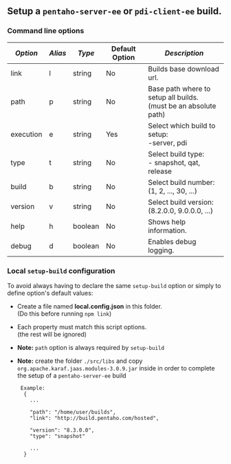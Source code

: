 ## Setup a `pentaho-server-ee` or `pdi-client-ee` build.

### Command line options
| *Option*  | *Alias* | *Type*  | Default Option | *Description*                                                      |
|-----------|---------|---------|----------------|--------------------------------------------------------------------|
| link      | l       | string  | No             | Builds base download url.                                          |
| path      | p       | string  | No             | Base path where to setup all builds.<br>(must be an absolute path) |
| execution | e       | string  | Yes            | Select which build to setup:<br>-server, pdi                       |
| type      | t       | string  | No             | Select build type:<br>- snapshot, qat, release                     |
| build     | b       | string  | No             | Select build number:<br>(1, 2, ..., 30, ...)                       |
| version   | v       | string  | No             | Select build version:<br>(8.2.0.0, 9.0.0.0, ...)                   |
| help      | h       | boolean | No             | Shows help information.                                            |
| debug     | d       | boolean | No             | Enables debug logging.                                             |

### Local `setup-build` configuration

To avoid always having to declare the same `setup-build` option or simply to define option's default values:
 - Create a file named **local.config.json** in this folder.
   <br>(Do this before running `npm link`)
 - Each property must match this script options.
   <br>(the rest will be ignored)

 - **Note:** `path` option is always required by `setup-build`
 - **Note:** create the folder `./src/libs` and copy `org.apache.karaf.jaas.modules-3.0.9.jar` inside
             in order to complete the setup of a `pentaho-server-ee` build

   ```
    Example:
     {
       ...

       "path": "/home/user/builds",
       "link": "http://build.pentaho.com/hosted",

       "version": "8.3.0.0",
       "type": "snapshot"

       ...
     }
   ```
